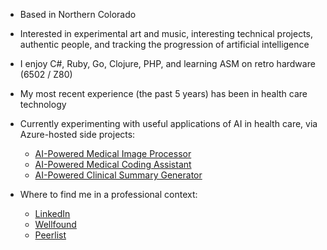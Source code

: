 - Based in Northern Colorado
- Interested in experimental art and music, interesting technical projects, authentic people, and tracking the progression of artificial intelligence
- I enjoy C#, Ruby, Go, Clojure, PHP, and learning ASM on retro hardware (6502 / Z80)
- My most recent experience (the past 5 years) has been in health care technology
- Currently experimenting with useful applications of AI in health care, via Azure-hosted side projects:
  + [AI-Powered Medical Image Processor](https://github.com/jerhow/AI-medical-image-processor)
  + [AI-Powered Medical Coding Assistant](https://github.com/jerhow/AI-medical-coding-assistant)
  + [AI-Powered Clinical Summary Generator](https://github.com/jerhow/AI-clinical-summary-generator)
 
- Where to find me in a professional context:
  + [LinkedIn](https://www.linkedin.com/in/jerhow/)
  + [Wellfound](https://wellfound.com/u/jerryhoward)
  + [Peerlist](https://peerlist.io/jhoward22)

<!---
- 💞️ I’m looking to collaborate on ...
- 📫 How to reach me ...
--->

<!---
jerhow/jerhow is a ✨ special ✨ repository because its `README.md` (this file) appears on your GitHub profile.
You can click the Preview link to take a look at your changes.
--->
